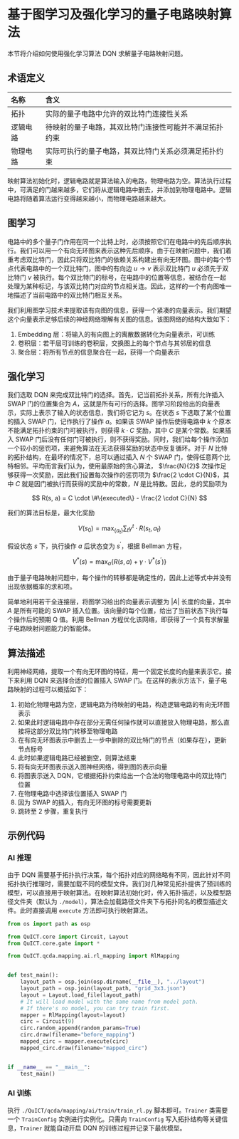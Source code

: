# 基于图学习及强化学习的量子电路映射算法

本节将介绍如何使用强化学习算法 DQN 求解量子电路映射问题。

## 术语定义

| 名称     | 含义                                                   |
| :------- | :----------------------------------------------------- |
| 拓扑     | 实际的量子电路中允许的双比特门连接性关系               |
| 逻辑电路 | 待映射的量子电路，其双比特门连接性可能并不满足拓扑约束 |
| 物理电路 | 实际可执行的量子电路，其双比特门关系必须满足拓扑约束   |

映射算法初始化时，逻辑电路就是算法输入的电路，物理电路为空。算法执行过程中，可满足的门越来越多，它们将从逻辑电路中删去，并添加到物理电路中。逻辑电路将随着算法运行变得越来越小，而物理电路越来越大。


## 图学习

<!-- 图学习的部分还是没有完全做完，以后结构可能会改变，所以文档就先简单写一写 -->

电路中的多个量子门作用在同一个比特上时，必须按照它们在电路中的先后顺序执行。我们可以用一个有向无环图来表示这种先后顺序。由于在映射问题中，我们着重考虑双比特门，因此只将双比特门的依赖关系构建出有向无环图。图中的每个节点代表电路中的一个双比特门，图中的有向边 $u \rightarrow v$ 表示双比特门 $u$ 必须先于双比特门 $v$ 被执行。每个双比特门的标号，在电路中的位置等信息，被结合在一起处理为某种标记，与该双比特门对应的节点相关连。因此，这样的一个有向图唯一地描述了当前电路中的双比特门相互关系。

我们利用图学习技术来提取该有向图的信息，获得一个紧凑的向量表示。我们期望这个向量表示足够后续的神经网络理解有关图的信息。该图网络的结构大致如下：

1. Embedding 层：将输入的有向图上的离散数据转化为向量表示，可训练
2. 卷积层：若干层可训练的卷积层，交换图上的每个节点与其邻居的信息
3. 聚合层：将所有节点的信息聚合在一起，获得一个向量表示

## 强化学习

我们选取 DQN 来完成双比特门的选择。首先，记当前拓扑关系，所有允许插入 SWAP 门的位置集合为 $A$，这就是所有可行的选择。图学习阶段给出的向量表示，实际上表示了输入的状态信息，我们将它记为 $s$。在状态 $s$ 下选取了某个位置的插入 SWAP 门，记作执行了操作 $a$。如果该 SWAP 操作后使得电路中 $k$ 个原本不能满足拓扑约束的门可被执行，则获得 $k \cdot C$ 奖励，其中 $C$ 是某个常数。如果插入 SWAP 门后没有任何门可被执行，则不获得奖励。同时，我们给每个操作添加一个较小的惩罚项，来避免算法在无法获得奖励的状态中反复循环。对于 $N$ 比特的拓扑结构，在最坏的情况下，总可以通过插入 $N$ 个 SWAP 门，使得任意两个比特相邻。平均而言我们认为，使用最原始的贪心算法， $\frac{N}{2}$ 次操作足够获得一次奖励，因此我们设置每次操作的惩罚项为 $\frac{2 \cdot C}{N}$，其中 $C$ 就是因门被执行而获得的奖励中的常数，$N$ 是比特数。因此，总的奖励项为

$$
R(s, a) = C \cdot \#\{executed\} - \frac{2 \cdot C}{N}
$$

我们的算法目标是，最大化奖励

$$
V(s_0) = \max_{\{a_t\}} \sum_{t} \gamma^t \cdot R(s_t, a_t)
$$

假设状态 $s$ 下，执行操作 $a$ 后状态变为 $s^\prime$，根据 Bellman 方程，

$$
V^*(s) = \max_{a} \left\{ R(s, a) + \gamma \cdot V^*(s^\prime)  \right\}
$$

由于量子电路映射问题中，每个操作的转移都是确定性的，因此上述等式中并没有出现依据概率的求和项。

简单地利用若干全连接层，将图学习给出的向量表示调整为 $|A|$ 长度的向量，其中 $A$ 是所有可能的 SWAP 插入位置。该向量的每个位置，给出了当前状态下执行每个操作后的预期 Q 值。利用 Bellman 方程优化该网络，即获得了一个具有求解量子电路映射问题能力的智能体。

## 算法描述

利用神经网络，提取一个有向无环图的特征，用一个固定长度的向量来表示它。接下来利用 DQN 来选择合适的位置插入 SWAP 门。在这样的表示方法下，量子电路映射的过程可以概括如下：

1. 初始化物理电路为空，逻辑电路为待映射的电路，构造逻辑电路的有向无环图表示
2. 如果此时逻辑电路中存在部分无需任何操作就可以直接放入物理电路，那么直接将这部分双比特门转移至物理电路
3. 在有向无环图表示中删去上一步中删除的双比特门的节点（如果存在），更新节点标号
4. 此时如果逻辑电路已经被删空，则算法结束
5. 将有向无环图表示送入图神经网络，得到图的表示向量
6. 将图表示送入 DQN，它根据拓扑约束给出一个合法的物理电路中的双比特门位置
7. 在物理电路中选择该位置插入 SWAP 门
8. 因为 SWAP 的插入，有向无环图的标号需要更新
9. 跳转至 2 步骤，重复执行

## 示例代码

### AI 推理

由于 DQN 需要基于拓扑执行决策，每个拓扑对应的网络略有不同，因此针对不同拓扑执行推理时，需要加载不同的模型文件。我们对几种常见拓扑提供了预训练的模型，可以直接用于映射算法。在映射算法初始化时，传入拓扑描述，以及模型路径文件夹（默认为 `./model`），算法会加载路径文件夹下与拓扑同名的模型描述文件。此时直接调用 `execute` 方法即可执行映射算法。

```python
from os import path as osp

from QuICT.core import Circuit, Layout
from QuICT.core.gate import *

from QuICT.qcda.mapping.ai.rl_mapping import RlMapping


def test_main():
    layout_path = osp.join(osp.dirname(__file__), "../layout")
    layout_path = osp.join(layout_path, "grid_3x3.json")
    layout = Layout.load_file(layout_path)
    # It will load model with the same name from model path.
    # If there's no model, you can try train first.
    mapper = RlMapping(layout=layout)
    circ = Circuit(9)
    circ.random_append(random_params=True)
    circ.draw(filename="before_mapping")
    mapped_circ = mapper.execute(circ)
    mapped_circ.draw(filename="mapped_circ")


if __name__ == "__main__":
    test_main()
```

### AI 训练

执行 `./QuICT/qcda/mapping/ai/train/train_rl.py` 脚本即可。`Trainer` 类需要一个 `TrainConfig` 实例进行实例化。只需向 `TrainConfig` 写入拓扑结构等关键信息，`Trainer` 就能自动开启 DQN 的训练过程并记录下最优模型。
